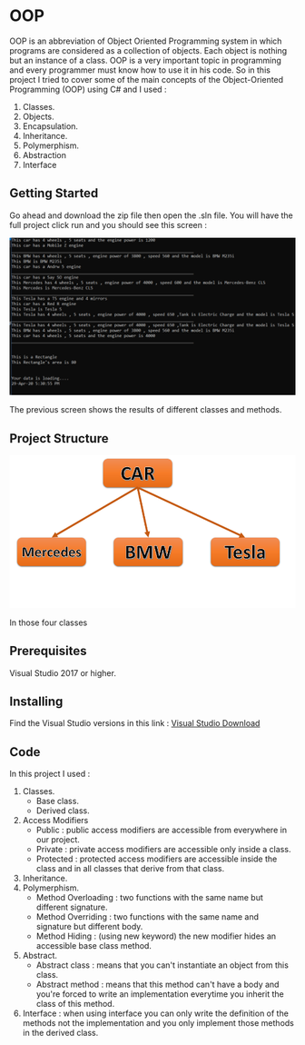 # OOP
<p>
 OOP is an abbreviation of Object Oriented Programming system in which programs are considered as a collection of objects. Each object is nothing but an instance of a class. OOP is a very important topic in programming and every programmer must know how to use it in his code.
So in this project I tried to cover some of the main concepts of the Object-Oriented Programming (OOP) using C#
and I used :
</p>
<p>
 <ol>
  <li>Classes.</li>
  <li>Objects.</li>
  <li>Encapsulation.</li>
  <li>Inheritance.</li>
  <li>Polymerphism.</li>
  <li>Abstraction</li>
  <li>Interface</li>
</ol> 
<p/>

## Getting Started
<p>
Go ahead and download the zip file then open the .sln file. You will have the full project click run and you should see this screen : 
</p>
<p align="center">
    <img src="Img/80.PNG" alt="TicTacToe"/>
</p>

<p>
The previous screen shows the results of different classes and methods.
</p>


## Project Structure

<p align="center">
    <img src="Img/87.PNG" alt="TicTacToe"/>
</p>
<p>
In those four classes
</p>



## Prerequisites

Visual Studio 2017 or higher. 


## Installing

Find the Visual Studio versions in this link : 
<a href="https://visualstudio.microsoft.com/downloads/" target="_blank">Visual Studio Download</a>

## Code

<p>In this project I used : 
 <ol>
  <li>Classes.
    <ul>
      <li>Base class.</li>
      <li>Derived class.</li>
    </ul>
  </li>
  <li>Access Modifiers
    <ul>
      <li>Public : public access modifiers are accessible from everywhere in our project. </li>
      <li>Private :  private access modifiers are accessible only inside a class. </li>
      <li>Protected : protected access modifiers are accessible inside the class and in all classes that derive from that class.</li>
    </ul>
  </li>
  <li>Inheritance.</li>
  <li>Polymerphism.
  <ul>
      <li>Method Overloading : two functions with the same name but different signature.</li>
      <li>Method Overriding : two functions with the same name and signature but different body.</li>
      <li>Method Hiding : (using new keyword) the new modifier hides an accessible base class method.</li>
    </ul>
  </li>
  <li>Abstract.
   <ul>
      <li>Abstract class : means that you can't instantiate an object from this class.</li>
      <li>Abstract method : means that this method can't have a body and you're forced to write an implementation everytime you inherit 
      the class of this method.</li>
    </ul>
  </li>
  <li>Interface : when using interface you can only write the definition of the methods not the implementation 
  and you only implement those methods in the derived class.</li>
</ol> 
<p/>

